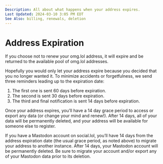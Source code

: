```yaml
---
Description: All about what happens when your address expires.
Last Updated: 2024-03-10 3:05 PM EDT
See Also: billing, renewals, deletion
---
```


# Address Expiration

If you choose not to renew your omg.lol address, it will expire and be returned to the available pool of omg.lol addresses.

Hopefully you would only let your address expire because you decided that you no longer wanted it. To minimize accidents or forgetfulness, we send three reminders leading up to the expiration date:

1. The first one is sent 60 days before expiration.
2. The second is sent 30 days before expiration.
3. The third and final notification is sent 14 days before expiration.

Once your address expires, you’ll have a 14 day grace period to access or export any data (or change your mind and renew!). After 14 days, all of your data will be permanently deleted, and your address will be available for someone else to register.

If you have a Mastodon account on social.lol, you’ll have 14 days from the address expiration date (the usual grace period, as noted above) to migrate your address to another instance. After 14 days, your Mastodon account will be permanently deleted. Be sure to migrate your account and/or export any of your Mastodon data prior to its deletion.
